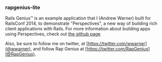 ### rapgenius-lite

Rails Genius™ is an example application that I (Andrew Warner) built for RailsConf 2014, to demonstrate "Perspectives", a new way of building rich client applications with Rails. For more information about building apps using Perspectives, check out [the github page](https://github.com/RapGenius/perspectives)

Also, be sure to follow me on twitter, at [https://twitter.com/wwarner](@wwarner), and follow Rap Genius at [https://twitter.com/RapGenius](@RapGenius).
